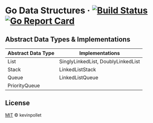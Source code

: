 # Go Data Structures &middot; [![Build Status](https://dev.azure.com/kevinpollet/go-datastructures/_apis/build/status/kevinpollet.go-datastructures?branchName=master)](https://dev.azure.com/kevinpollet/go-datastructures/_build/latest?definitionId=7&branchName=master) [![Go Report Card](https://goreportcard.com/badge/github.com/kevinpollet/go-datastructures)](https://goreportcard.com/report/github.com/kevinpollet/go-datastructures)

## Abstract Data Types & Implementations

| Abstract Data Type | Implementations                    |
| ------------------ | ---------------------------------- |
| List               | SinglyLinkedList, DoublyLinkedList |
| Stack              | LinkedListStack                    |
| Queue              | LinkedListQueue                    |
| PriorityQueue      |                                    |

## License

[MIT](./LICENSE.md) © kevinpollet
